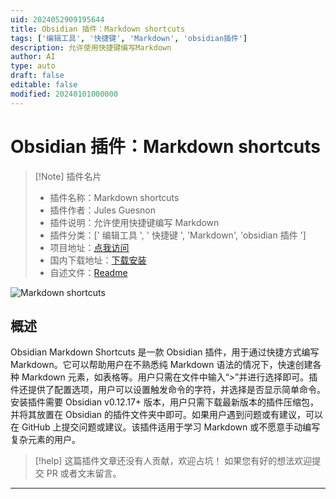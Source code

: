 ```yaml
---
uid: 2024052909195644
title: Obsidian 插件：Markdown shortcuts
tags: ['编辑工具', '快捷键', 'Markdown', 'obsidian插件']
description: 允许使用快捷键编写Markdown
author: AI
type: auto
draft: false
editable: false
modified: 20240101000000
---
```


# Obsidian 插件：Markdown shortcuts

> [!Note] 插件名片
> - 插件名称：Markdown shortcuts
> - 插件作者：Jules Guesnon
> - 插件说明：允许使用快捷键编写 Markdown
> - 插件分类：[' 编辑工具 ', ' 快捷键 ', 'Markdown', 'obsidian 插件 ']
> - 项目地址：[点我访问](https://github.com/JulesGuesnon/obsidian-markdown-shortcuts)
> - 国内下载地址：[下载安装](https://pkmer.cn/products/plugin/pluginMarket/?markdown-shortcuts)
> - 自述文件：[Readme](https://ghproxy.net/https://raw.githubusercontent.com/JulesGuesnon/obsidian-markdown-shortcuts/master/README.md)

![Markdown shortcuts](https://cdn.pkmer.cn/covers/markdown-shortcuts.gif!pkmer)

## 概述

Obsidian Markdown Shortcuts 是一款 Obsidian 插件，用于通过快捷方式编写 Markdown。它可以帮助用户在不熟悉纯 Markdown 语法的情况下，快速创建各种 Markdown 元素，如表格等。用户只需在文件中输入“>”并进行选择即可。插件还提供了配置选项，用户可以设置触发命令的字符，并选择是否显示简单命令。安装插件需要 Obsidian v0.12.17+ 版本，用户只需下载最新版本的插件压缩包，并将其放置在 Obsidian 的插件文件夹中即可。如果用户遇到问题或有建议，可以在 GitHub 上提交问题或建议。该插件适用于学习 Markdown 或不愿意手动编写复杂元素的用户。

> [!help]
> 这篇插件文章还没有人贡献，欢迎占坑！
> 如果您有好的想法欢迎提交 PR 或者文末留言。

---



